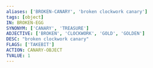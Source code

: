 ```yaml
---
aliases: ['BROKEN-CANARY', 'broken clockwork canary']
tags: [object]
IN: BROKEN-EGG
SYNONYM: ['CANARY', 'TREASURE']
ADJECTIVE: ['BROKEN', 'CLOCKWORK', 'GOLD', 'GOLDEN']
DESC: "broken clockwork canary"
FLAGS: ['TAKEBIT']
ACTION: CANARY-OBJECT
TVALUE: 1
---
```


